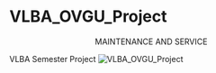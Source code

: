 # VLBA_OVGU_Project
<p align="center">MAINTENANCE AND SERVICE</p>


VLBA Semester Project
![VLBA_OVGU_Project](https://lucid.app/publicSegments/view/87df7de1-a800-4f5c-9e6a-b884975fb8c6/image.png)
